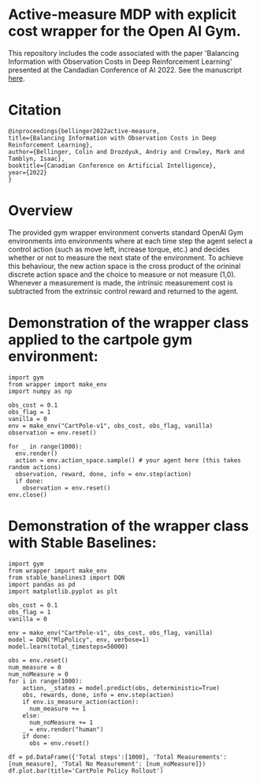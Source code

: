 # Active-measure MDP with explicit cost wrapper for the Open AI Gym.

This repository includes the code associated with the paper 'Balancing Information with Observation Costs in Deep Reinforcement Learning' presented at the Candadian  Conference of AI 2022. See the manuscript [here](https://caiac.pubpub.org/pub/0jmy7gpd/release/1).

# Citation

    @inproceedings{bellinger2022active-measure,
    title={Balancing Information with Observation Costs in Deep Reinforcement Learning},
    author={Bellinger, Colin and Drozdyuk, Andriy and Crowley, Mark and Tamblyn, Isaac},
    booktitle={Canadian Conference on Artificial Intelligence},
    year={2022}
    }

# Overview

The provided gym wrapper environment converts standard OpenAI Gym environments into environments where at each time step the agent select a control action (such as move left, increase torque, etc.) and decides whether or not to measure the next state of the environment. To achieve this behaviour, the new action space is the cross product of the orininal discrete action space and the choice to measure or not measure (1,0). Whenever a measurement is made, the intrinsic measurement cost is subtracted from the extrinsic control reward and returned to the agent. 

# Demonstration of the wrapper class applied to the cartpole gym environment:

    import gym
    from wrapper import make_env
    import numpy as np

    obs_cost = 0.1
    obs_flag = 1
    vanilla = 0
    env = make_env("CartPole-v1", obs_cost, obs_flag, vanilla)
    observation = env.reset()

    for _ in range(1000):    
      env.render()
      action = env.action_space.sample() # your agent here (this takes random actions)
      observation, reward, done, info = env.step(action)
      if done:
        observation = env.reset() 
    env.close()

# Demonstration of the wrapper class with Stable Baselines:

    import gym
    from wrapper import make_env
    from stable_baselines3 import DQN
    import pandas as pd
    import matplotlib.pyplot as plt

    obs_cost = 0.1
    obs_flag = 1
    vanilla = 0

    env = make_env("CartPole-v1", obs_cost, obs_flag, vanilla)
    model = DQN("MlpPolicy", env, verbose=1)
    model.learn(total_timesteps=50000)
        
    obs = env.reset()
    num_measure = 0
    num_noMeasure = 0
    for i in range(1000):
        action, _states = model.predict(obs, deterministic=True)
        obs, rewards, done, info = env.step(action)
        if env.is_measure_action(action):
          num_measure += 1
        else:
          num_noMeasure += 1
        _ = env.render("human")
        if done:
          obs = env.reset()

    df = pd.DataFrame({'Total steps':[1000], 'Total Measurements': [num_measure], 'Total No Measurement': [num_noMeasure]})
    df.plot.bar(title='CartPole Policy Rollout')
